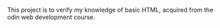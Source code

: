 This project is to verify my knowledge of basic HTML, acquired from the odin web development course.